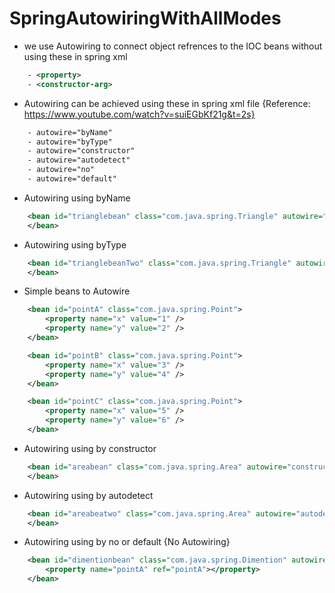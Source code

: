 # SpringAutowiringWithAllModes
* we use Autowiring to connect object refrences to the IOC beans without using these in spring xml
```xml
	- <property>
	- <constructor-arg>
```
* Autowiring can be achieved using these in spring xml file {Reference: https://www.youtube.com/watch?v=suiEGbKf21g&t=2s}
```xml
	- autowire="byName"
	- autowire="byType"
	- autowire="constructor"
	- autowire="autodetect"
	- autowire="no"
	- autowire="default"
```

* Autowiring using byName
```xml
	<bean id="trianglebean" class="com.java.spring.Triangle" autowire="byName">
	</bean>
```

* Autowiring using byType
```xml
	<bean id="trianglebeanTwo" class="com.java.spring.Triangle" autowire="byType">
	</bean>
```

* Simple beans to Autowire
```xml
	<bean id="pointA" class="com.java.spring.Point">
		<property name="x" value="1" />
		<property name="y" value="2" />
	</bean>

	<bean id="pointB" class="com.java.spring.Point">
		<property name="x" value="3" />
		<property name="y" value="4" />
	</bean>

	<bean id="pointC" class="com.java.spring.Point">
		<property name="x" value="5" />
		<property name="y" value="6" />
	</bean>
```

* Autowiring using by constructor
```xml
	<bean id="areabean" class="com.java.spring.Area" autowire="constructor">
	</bean>
```

* Autowiring using by autodetect
```xml
	<bean id="areabeatwo" class="com.java.spring.Area" autowire="autodetect">
	</bean>
```

* Autowiring using by no or default {No Autowiring}
```xml
	<bean id="dimentionbean" class="com.java.spring.Dimention" autowire="no">
		<property name="pointA" ref="pointA"></property>
	</bean>
```

